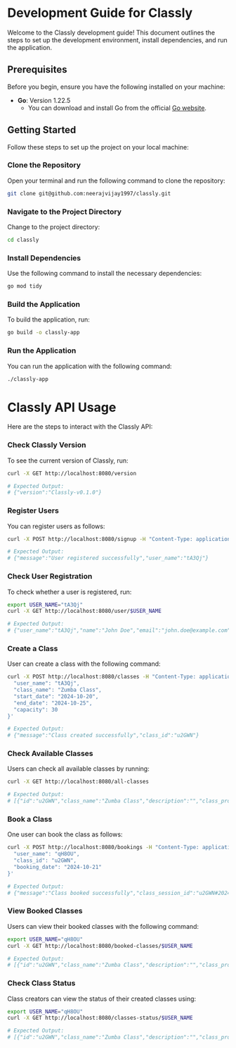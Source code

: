 # Development Guide for Classly

Welcome to the Classly development guide! This document outlines the steps to set up the development environment, install dependencies, and run the application.

## Prerequisites

Before you begin, ensure you have the following installed on your machine:

- **Go**: Version 1.22.5
  - You can download and install Go from the official [Go website](https://golang.org/dl/).

## Getting Started

Follow these steps to set up the project on your local machine:

### Clone the Repository

Open your terminal and run the following command to clone the repository:

```bash
git clone git@github.com:neerajvijay1997/classly.git
```

### Navigate to the Project Directory

Change to the project directory:

```bash
cd classly
```

### Install Dependencies

Use the following command to install the necessary dependencies:

```bash
go mod tidy
```

### Build the Application

To build the application, run:

```bash
go build -o classly-app
```

### Run the Application

You can run the application with the following command:

```bash
./classly-app
```

# Classly API Usage

Here are the steps to interact with the Classly API:

### Check Classly Version

To see the current version of Classly, run:

```bash
curl -X GET http://localhost:8080/version

# Expected Output:
# {"version":"Classly-v0.1.0"}
```

### Register Users

You can register users as follows:

```bash
curl -X POST http://localhost:8080/signup -H "Content-Type: application/json" -d '{"name": "John Doe", "email": "john.doe@example.com"}'

# Expected Output:
# {"message":"User registered successfully","user_name":"tA3Qj"}
```

### Check User Registration

To check whether a user is registered, run:

```bash
export USER_NAME="tA3Qj"
curl -X GET http://localhost:8080/user/$USER_NAME

# Expected Output:
# {"user_name":"tA3Qj","name":"John Doe","email":"john.doe@example.com"}
```

### Create a Class

User can create a class with the following command:

```bash
curl -X POST http://localhost:8080/classes -H "Content-Type: application/json" -d '{
  "user_name": "tA3Qj",
  "class_name": "Zumba Class",
  "start_date": "2024-10-20",
  "end_date": "2024-10-25",
  "capacity": 30
}'

# Expected Output:
# {"message":"Class created successfully","class_id":"u2GWN"}
```

### Check Available Classes

Users can check all available classes by running:

```bash
curl -X GET http://localhost:8080/all-classes

# Expected Output:
# [{"id":"u2GWN","class_name":"Zumba Class","description":"","class_provider_user_name":"tA3Qj","start_date":"2024-10-20T00:00:00Z","end_date":"2024-10-25T00:00:00Z","capacity":30}]
```

### Book a Class

One user can book the class as follows:

```bash
curl -X POST http://localhost:8080/bookings -H "Content-Type: application/json" -d '{
  "user_name": "qH8OU",
  "class_id": "u2GWN",
  "booking_date": "2024-10-21"
}'

# Expected Output:
# {"message":"Class booked successfully","class_session_id":"u2GWN#2024-10-21"}
```

### View Booked Classes

Users can view their booked classes with the following command:

```bash
export USER_NAME="qH8OU"
curl -X GET http://localhost:8080/booked-classes/$USER_NAME

# Expected Output:
# [{"id":"u2GWN","class_name":"Zumba Class","description":"","class_provider_user_name":"tA3Qj","start_date":"2024-10-20T00:00:00Z","end_date":"2024-10-25T00:00:00Z","capacity":30,"Sessions":["2024-10-21T00:00:00Z"]}]
```

### Check Class Status

Class creators can view the status of their created classes using:

```bash
export USER_NAME="qH8OU"
curl -X GET http://localhost:8080/classes-status/$USER_NAME

# Expected Output:
# [{"id":"u2GWN","class_name":"Zumba Class","description":"","class_provider_user_name":"tA3Qj","start_date":"2024-10-20T00:00:00Z","end_date":"2024-10-25T00:00:00Z","capacity":30,"Sessions":{"2024-10-21T00:00:00Z":[{"user_name":"qH8OU","name":"Jane Smith","email":"jane.smith@example.com"}]}}]
```